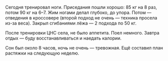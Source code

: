 Сегодня тренировал ноги. Приседания пошли хорошо: 85 кг на 8 раз, потом 90 кг на 6–7. Жим ногами делал глубоко, до упора. Потом — отведения в кроссовере (второй подход не очень — техника просела из-за веса). Закрыл сгибаниями лёжа — 2 подхода по 50 кг.

После тренировки ЦНС села, не было аппетита. Поел немного. Завтра отдых — буду восстанавливаться и наедать калории.

Сон был около 8 часов, ночь не очень — тревожная. Ещё составил план растяжки на следующую неделю.

